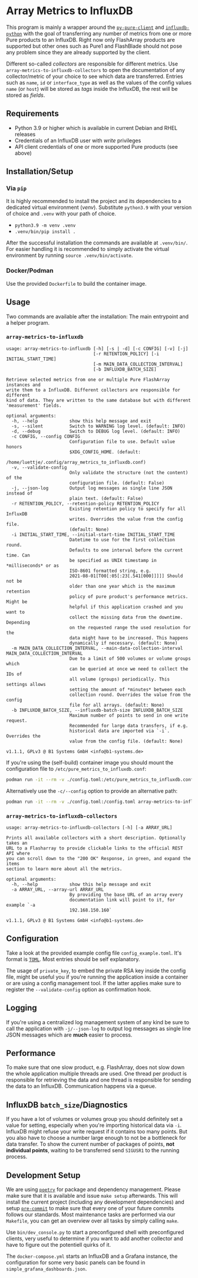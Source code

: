# Array Metrics to InfluxDB

This program is mainly a wrapper around the
[`py-pure-client`](https://pure-storage-py-pure-client.readthedocs-hosted.com)
and [`influxdb-python`](https://influxdb-python.readthedocs.io) with the goal of
transferring any number of metrics from one or more Pure products to an
InfluxDB. Right now only FlashArray products are supported but other ones such
as Pure1 and FlashBlade should not pose any problem since they are already
supported by the client.

Different so-called _collectors_ are responsible for different metrics. Use
`array-metrics-to-influxdb-collectors` to open the documentation of any
collector/metric of your choice to see which data are transferred. Entries such
as `name`, `id` or `interface_type` as well as the values of the config values
`name` (or `host`) will be stored as _tags_ inside the InfluxDB, the rest will
be stored as _fields_.

## Requirements

- Python 3.9 or higher which is available in current Debian and RHEL releases
- Credentials of an InfluxDB user with _write_ privileges
- API client credentials of one or more supported Pure products (see above)

## Installation/Setup

### Via `pip`

It is highly recommended to install the project and its dependencies to a
dedicated virtual environment (_venv_). Substitute `python3.9` with your version
of choice and `.venv` with your path of choice.

- `python3.9 -m venv .venv`
- `.venv/bin/pip install .`

After the successful installation the commands are available at `.venv/bin/`.
For easier handling it is recommended to simply activate the virtual environment
by running `source .venv/bin/activate`.

### Docker/Podman

Use the provided `Dockerfile` to build the container image.

## Usage

Two commands are available after the installation: The main entrypoint and a
helper program.

### `array-metrics-to-influxdb`

```shell
usage: array-metrics-to-influxdb [-h] [-s | -d] [-c CONFIG] [-v] [-j]
                                 [-r RETENTION_POLICY] [-i INITIAL_START_TIME]
                                 [-m MAIN_DATA_COLLECTION_INTERVAL]
                                 [-b INFLUXDB_BATCH_SIZE]

Retrieve selected metrics from one or multiple Pure FlashArray instances and
write them to a InfluxDB. Different collectors are responsible for different
kind of data. They are written to the same database but with different
'measurement' fields.

optional arguments:
  -h, --help            show this help message and exit
  -s, --silent          Switch to WARNING log level. (default: INFO)
  -d, --debug           Switch to DEBUG log level. (default: INFO)
  -c CONFIG, --config CONFIG
                        Configuration file to use. Default value honors
                        $XDG_CONFIG_HOME. (default:
                        /home/luettje/.config/array_metrics_to_influxdb.conf)
  -v, --validate-config
                        Only validate the structure (not the content) of the
                        configuration file. (default: False)
  -j, --json-log        Output log messages as single line JSON instead of
                        plain text. (default: False)
  -r RETENTION_POLICY, --retention-policy RETENTION_POLICY
                        Existing retention policy to specify for all InfluxDB
                        writes. Overrides the value from the config file.
                        (default: None)
  -i INITIAL_START_TIME, --initial-start-time INITIAL_START_TIME
                        Datetime to use for the first collection round.
                        Defaults to one interval before the current time. Can
                        be specified as UNIX timestamp in *milliseconds* or as
                        ISO-8601 formatted string, e.g.
                        2021-08-01[T00[:05[:23[.541[000]]]]] Should not be
                        older than one year which is the maximum retention
                        policy of pure product's performance metrics. Might be
                        helpful if this application crashed and you want to
                        collect the missing data from the downtime. Depending
                        on the requested range the used resolution for the
                        data might have to be increased. This happens
                        dynamically if necessary. (default: None)
  -m MAIN_DATA_COLLECTION_INTERVAL, --main-data-collection-interval MAIN_DATA_COLLECTION_INTERVAL
                        Due to a limit of 500 volumes or volume groups which
                        can be queried at once we need to collect the IDs of
                        all volume (groups) periodically. This settings allows
                        setting the amount of *minutes* between each
                        collection round. Overrides the value from the config
                        file for all arrays. (default: None)
  -b INFLUXDB_BATCH_SIZE, --influxdb-batch-size INFLUXDB_BATCH_SIZE
                        Maximum number of points to send in one write request.
                        Recommended for large data transfers, if e.g.
                        historical data are imported via `-i`. Overrides the
                        value from the config file. (default: None)

v1.1.1, GPLv3 @ B1 Systems GmbH <info@b1-systems.de>
```

If you're using the (self-build) container image you should mount the
configuration file to `/etc/pure_metrics_to_influxdb.conf`:

```bash
podman run -it --rm -v ./config.toml:/etc/pure_metrics_to_influxdb.conf array-metrics-to-influxdb
```

Alternatively use the `-c/--config` option to provide an alternative path:

```bash
podman run -it --rm -v ./config.toml:/config.toml array-metrics-to-influxdb -c /config.toml
```

### `array-metrics-to-influxdb-collectors`

```shell
usage: array-metrics-to-influxdb-collectors [-h] [-a ARRAY_URL]

Prints all available collectors with a short description. Optionally takes an
URL to a Flasharray to provide clickable links to the official REST API where
you can scroll down to the "200 OK" Response, in green, and expand the items
section to learn more about all the metrics.

optional arguments:
  -h, --help            show this help message and exit
  -a ARRAY_URL, --array-url ARRAY_URL
                        By providing the base URL of an array every
                        documentation link will point to it, for example `-a
                        192.168.150.160`

v1.1.1, GPLv3 @ B1 Systems GmbH <info@b1-systems.de>
```

## Configuration

Take a look at the provided example config file `config_example.toml`. It's
format is [`TOML`](https://toml.io/en/). Most entries should be self
explanatory.

The usage of `private_key`, to embed the private RSA key inside the config file,
might be useful you if you're running the application inside a container or are
using a config management tool. If the latter applies make sure to register the
`--validate-config` option as confirmation hook.

## Logging

If you're using a centralized log management system of any kind be sure to call
the application with `-j/--json-log` to output log messages as single line JSON
messages which are **much** easier to process.

## Performance

To make sure that one slow product, e.g. FlashArray, does not slow down the
whole application multiple threads are used. One thread per product is
responsible for retrieving the data and one thread is responsible for sending
the data to an InfluxDB. Communication happens via a queue.

## InfluxDB `batch_size`/Diagnostics

If you have a lot of volumes or volumes group you should definitely set a value
for setting, especially when you're importing historical data via `-i`. InfluxDB
might refuse your write request if it contains too many points. But you also
have to choose a number large enough to not be a bottleneck for data transfer.
To show the current number of packages of points, **not individual points**,
waiting to be transferred send `SIGUSR1` to the running process.

## Development Setup

We are using [`poetry`](https://python-poetry.org) for package and dependency
management. Please make sure that it is available and issue `make setup`
afterwards. This will install the current project (including any development
dependencies) and setup [`pre-commit`](https://pre-commit.com) to make sure that
every one of your future commits follows our standards. Most maintenance tasks
are performed via our `Makefile`, you can get an overview over all tasks by
simply calling `make`.

Use `bin/dev_console.py` to start a preconfigured shell with preconfigured
clients, very useful to determine if you want to add another collector and have
to figure out the potentiell quirks of it.

The `docker-compose.yml` starts an InfluxDB and a Grafana instance, the
configuration for some very basic panels can be found in
`simple_grafana_dashboards.json`.
